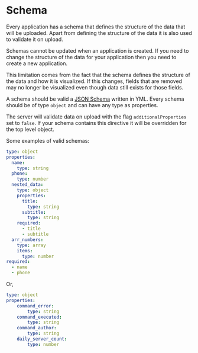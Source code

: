 # Schema

Every application has a schema that defines the structure of the data that will be uploaded. Apart from defining
the structure of the data it is also used to validate it on upload.

Schemas cannot be updated when an application is created. If you need to change the structure of the data for your
application then you need to create a new application.

This limitation comes from the fact that the schema defines the structure of the data and how it is visualized.
If this changes, fields that are removed may no longer be visualized even though data still exists for those fields.

A schema should be valid a [JSON Schema](https://json-schema.org/draft/2020-12/json-schema-core.html) written in YML.
Every schema should be of type `object` and can have any type as properties.

The server will validate data on upload with the flag `additionalProperties` set to `false`. If your schema
contains this directive it will be overridden for the top level object.

Some examples of valid schemas:

```yaml
type: object
properties:
  name:
    type: string
  phone:
    type: number
  nested_data:
    type: object
    properties:
      title:
        type: string
      subtitle:
        type: string
    required:
      - title
      - subtitle
  arr_numbers:
    type: array
    items:
      type: number
required:
  - name
  - phone
```

Or,

```yaml
type: object
properties:
    command_error:
        type: string
    command_executed:
        type: string
    command_author:
        type: string
    daily_server_count:
        type: number
```
